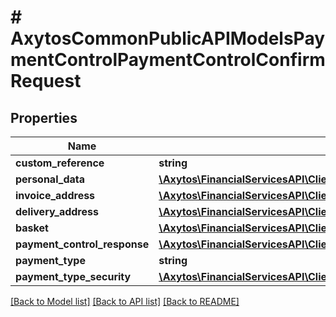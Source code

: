# # AxytosCommonPublicAPIModelsPaymentControlPaymentControlConfirmRequest

## Properties

Name | Type | Description | Notes
------------ | ------------- | ------------- | -------------
**custom_reference** | **string** |  | [optional]
**personal_data** | [**\Axytos\FinancialServicesAPI\Client\Model\AxytosCommonDebitorRegistrationCustomerData**](AxytosCommonDebitorRegistrationCustomerData.md) |  | [optional]
**invoice_address** | [**\Axytos\FinancialServicesAPI\Client\Model\AxytosCommonPublicAPIModelsCommonInvoiceAddress**](AxytosCommonPublicAPIModelsCommonInvoiceAddress.md) |  |
**delivery_address** | [**\Axytos\FinancialServicesAPI\Client\Model\AxytosCommonPublicAPIModelsCommonDeliveryAddress**](AxytosCommonPublicAPIModelsCommonDeliveryAddress.md) |  | [optional]
**basket** | [**\Axytos\FinancialServicesAPI\Client\Model\AxytosCommonPublicAPIModelsPaymentControlPaymentControlBasket**](AxytosCommonPublicAPIModelsPaymentControlPaymentControlBasket.md) |  |
**payment_control_response** | [**\Axytos\FinancialServicesAPI\Client\Model\AxytosCommonPublicAPIModelsPaymentControlPaymentControlResponse**](AxytosCommonPublicAPIModelsPaymentControlPaymentControlResponse.md) |  |
**payment_type** | **string** |  | [optional]
**payment_type_security** | [**\Axytos\FinancialServicesAPI\Client\Model\AxytosCommonPublicAPIEnumsPaymentTypeSecurity**](AxytosCommonPublicAPIEnumsPaymentTypeSecurity.md) |  |

[[Back to Model list]](../../README.md#models) [[Back to API list]](../../README.md#endpoints) [[Back to README]](../../README.md)
